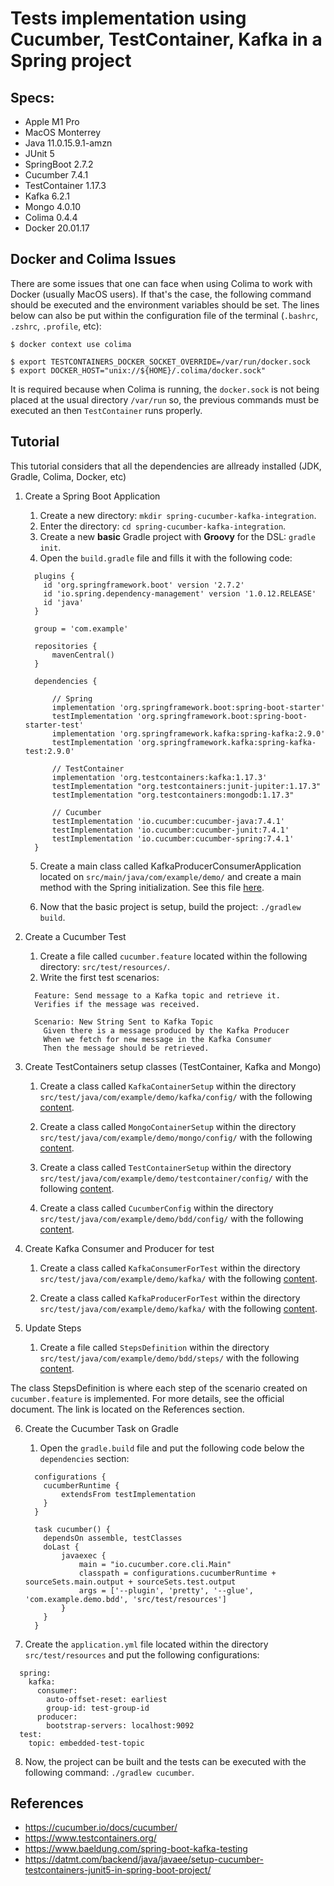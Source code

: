 # Tests implementation using Cucumber, TestContainer, Kafka in a Spring project

## Specs:

- Apple M1 Pro 
- MacOS Monterrey
- Java 11.0.15.9.1-amzn
- JUnit 5
- SpringBoot 2.7.2
- Cucumber 7.4.1
- TestContainer 1.17.3
- Kafka 6.2.1
- Mongo 4.0.10
- Colima 0.4.4
- Docker 20.01.17



## Docker and Colima Issues

There are some issues that one can face when using Colima to work with Docker (usually MacOS users). If that's the case, the following command should be executed and the environment variables should be set. The lines below can also be put within the configuration file of the terminal (`.bashrc`, `.zshrc`, `.profile`, etc):

```
$ docker context use colima

$ export TESTCONTAINERS_DOCKER_SOCKET_OVERRIDE=/var/run/docker.sock
$ export DOCKER_HOST="unix://${HOME}/.colima/docker.sock"

```

It is required because when Colima is running, the `docker.sock` is not being placed at the usual directory `/var/run` so, the previous commands must be executed an then `TestContainer` runs properly.

## Tutorial

This tutorial considers that all the dependencies are allready installed (JDK, Gradle, Colima, Docker, etc)

1. Create a Spring Boot Application
    1. Create a new directory: `mkdir spring-cucumber-kafka-integration`.
    2. Enter the directory: `cd spring-cucumber-kafka-integration`.
    3. Create a new **basic** Gradle project with **Groovy** for the DSL: `gradle init`.
    4. Open the `build.gradle` file and fills it with the following code:
    
  
    ```
      plugins {
        id 'org.springframework.boot' version '2.7.2'
        id 'io.spring.dependency-management' version '1.0.12.RELEASE'
        id 'java'
      }

      group = 'com.example'

      repositories {
          mavenCentral()
      }

      dependencies {

          // Spring
          implementation 'org.springframework.boot:spring-boot-starter'
          testImplementation 'org.springframework.boot:spring-boot-starter-test'
          implementation 'org.springframework.kafka:spring-kafka:2.9.0'
          testImplementation 'org.springframework.kafka:spring-kafka-test:2.9.0'

          // TestContainer
          implementation 'org.testcontainers:kafka:1.17.3'
          testImplementation "org.testcontainers:junit-jupiter:1.17.3"
          testImplementation "org.testcontainers:mongodb:1.17.3"

          // Cucumber
          testImplementation 'io.cucumber:cucumber-java:7.4.1'
          testImplementation 'io.cucumber:cucumber-junit:7.4.1'
          testImplementation 'io.cucumber:cucumber-spring:7.4.1'
      }
    ```
    
    5. Create a main class called KafkaProducerConsumerApplication located on `src/main/java/com/example/demo/` and create a main method with the Spring initialization. See this file [here](https://github.com/dbrevesf/spring-cucumber-testcontainer-kafka-integration/blob/main/src/main/java/com/example/demo/KafkaProducerConsumerApplication.java). 
    
    6. Now that the basic project is setup, build the project: `./gradlew build`.

2. Create a Cucumber Test

    1. Create a file called `cucumber.feature` located within the following directory: `src/test/resources/`.
    2. Write the first test scenarios:

    ```
      Feature: Send message to a Kafka topic and retrieve it.
      Verifies if the message was received.

      Scenario: New String Sent to Kafka Topic
        Given there is a message produced by the Kafka Producer
        When we fetch for new message in the Kafka Consumer
        Then the message should be retrieved.
    ```
  
3. Create TestContainers setup classes (TestContainer, Kafka and Mongo)

    1. Create a class called `KafkaContainerSetup` within the directory `src/test/java/com/example/demo/kafka/config/` with the following [content](https://github.com/dbrevesf/spring-cucumber-testcontainer-kafka-integration/blob/main/src/test/java/com/example/demo/kafka/config/KafkaContainerSetup.java).

    2. Create a class called `MongoContainerSetup` within the directory `src/test/java/com/example/demo/mongo/config/` with the following [content](https://github.com/dbrevesf/spring-cucumber-testcontainer-kafka-integration/blob/main/src/test/java/com/example/demo/mongo/config/MongoContainerSetup.java).

    3. Create a class called `TestContainerSetup` within the directory `src/test/java/com/example/demo/testcontainer/config/` with the following [content](https://github.com/dbrevesf/spring-cucumber-testcontainer-kafka-integration/blob/main/src/test/java/com/example/demo/testcontainer/config/TestContainerSetup.java).

    4. Create a class called `CucumberConfig` within the directory `src/test/java/com/example/demo/bdd/config/` with the following [content](https://github.com/dbrevesf/spring-cucumber-testcontainer-kafka-integration/blob/main/src/test/java/com/example/demo/bdd/config/CucumberConfig.java).


4. Create Kafka Consumer and Producer for test

    1. Create a class called `KafkaConsumerForTest` within the directory `src/test/java/com/example/demo/kafka/` with the following [content](https://github.com/dbrevesf/spring-cucumber-testcontainer-kafka-integration/blob/main/src/test/java/com/example/demo/kafka/KafkaConsumerForTest.java).

    2. Create a class called `KafkaProducerForTest` within the directory `src/test/java/com/example/demo/kafka/` with the following [content](https://github.com/dbrevesf/spring-cucumber-testcontainer-kafka-integration/blob/main/src/test/java/com/example/demo/kafka/KafkaProducerForTest.java).

5. Update Steps

    1. Create a file called `StepsDefinition` within the directory `src/test/java/com/example/demo/bdd/steps/` with the following [content](https://github.com/dbrevesf/spring-cucumber-testcontainer-kafka-integration/blob/main/src/test/java/com/example/demo/bdd/steps/StepsDefinition.java).
  
  The class StepsDefinition is where each step of the scenario created on `cucumber.feature` is implemented. For more details, see the official document. The link is located on the References section.
  
  
6. Create the Cucumber Task on Gradle

    1. Open the `gradle.build` file and put the following code below the `dependencies` section:
  
    ```
      configurations {
        cucumberRuntime {
            extendsFrom testImplementation
        }
      }

      task cucumber() {
        dependsOn assemble, testClasses
        doLast {
            javaexec {
                main = "io.cucumber.core.cli.Main"
                classpath = configurations.cucumberRuntime + sourceSets.main.output + sourceSets.test.output
                args = ['--plugin', 'pretty', '--glue', 'com.example.demo.bdd', 'src/test/resources']
            }
        }
      }
    ```
  
7. Create the `application.yml` file located within the directory `src/test/resources` and put the following configurations:

  ```
    spring:
      kafka:
        consumer:
          auto-offset-reset: earliest
          group-id: test-group-id
        producer:
          bootstrap-servers: localhost:9092
    test:
      topic: embedded-test-topic
  ```
  
8. Now, the project can be built and the tests can be executed with the following command: `./gradlew cucumber`.


## References

- https://cucumber.io/docs/cucumber/
- https://www.testcontainers.org/
- https://www.baeldung.com/spring-boot-kafka-testing
- https://datmt.com/backend/java/javaee/setup-cucumber-testcontainers-junit5-in-spring-boot-project/
